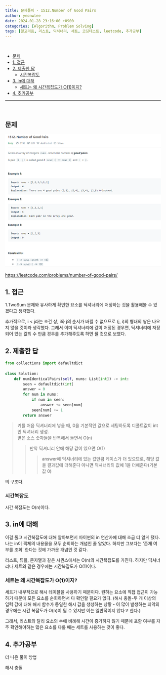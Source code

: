 ```yaml
---
title: 문제풀이 - 1512.Number of Good Pairs
author: yeonwlee
date: 2024-01-28 23:16:00 +0900
categories: [Algorithm, Problem Solving]
tags: [알고리즘, 리스트, 딕셔너리, 세트, 코딩테스트, leetcode, 추가공부]
---
```


<br>

- [문제](#문제)
- [1. 접근](#1-접근)
- [2. 제출한 답](#2-제출한-답)
  - [시간복잡도](#시간복잡도)
- [3. in에 대해](#3-in에-대해)
  - [세트는 왜 시간복잡도가 O(1)이지?](#세트는-왜-시간복잡도가-o1이지)
- [4. 추가공부](#4-추가공부)

---

<br>

## 문제

![image alt 문제](/assets/img/post/문제풀이-leetcode-1552-number-of-good-pairs/img0.png)

<https://leetcode.com/problems/number-of-good-pairs/>

## 1. 접근

1.TwoSum 문제와 유사하게 확인한 요소를 딕셔너리에 저장하는 것을 활용해볼 수 있겠다고 생각했다.

추가적으로, i < j라는 조건 상, i와 j의 순서가 바뀔 수 없으므로 (j, i)의 형태의 쌍은 나오지 않을 것이라 생각했다.
그래서 이미 딕셔너리에 값이 저장된 경우면, 딕셔너리에 저장되어 있는 값의 수 만큼 경우를 추가해주도록 하면 될 것으로 보였다.

## 2. 제출한 답

```python
from collections import defaultdict

class Solution:
    def numIdenticalPairs(self, nums: List[int]) -> int:
        seen = defaultdict(int)
        answer = 0
        for num in nums:
            if num in seen:
                answer += seen[num]
            seen[num] += 1
        return answer

```

> 키를 처음 딕셔너리에 넣을 때, 0을 기본적인 값으로 세팅하도록 디폴트값이 int인 딕셔너리 생성.  
> 받은 소스 숫자들을 반복해서 돌면서 O(n)
>
> > 만약 딕셔너리 안에 해당 값이 있으면 O(1)
> >
> > > answer에 딕셔너리에 있는 값만큼 케이스가 더 있으므로, 해당 값을 결과값에 더해준다
> > > 아니면 딕셔너리의 값에 1을 더해준다(기본값 0)

의 구조다.

### 시간복잡도

시간 복잡도는 O(n)이다.

## 3. in에 대해

이걸 풀고 시간복잡도에 대해 알아보면서 파이썬의 in 연산자에 대해 조금 더 알게 됐다.
나는 in이 객체의 내용물을 모두 순회하는 개념인 줄 알았다. 하지만 그보다는 '존재 여부를 조회' 한다는 것에 가까운 개념인 것 같다.

리스트, 튜플, 문자열과 같은 시퀀스에서는 O(n)의 시간복잡도를 가진다.
하지만 딕셔너리나 세트와 같은 경우에는 시간복잡도가 O(1)이다.

### 세트는 왜 시간복잡도가 O(1)이지?

세트가 내부적으로 해시 테이블을 사용하기 때문이다.
원하는 요소에 직접 접근이 가능하기 때문에 모든 요소를 순회하면서 다 확인할 필요가 없다.
(해시 충돌-두 개 이상의 입력 값에 대해 해시 함수가 동일한 해시 값을 생성하는 상황 - 이 많이 발생하는 최악의 경우에는 시간 복잡도가 O(n)이 될 수 있지만 이는 일반적이지 않다고 한다.)

그래서, 리스트와 달리 요소의 수에 비례해 시간이 증가하지 않기 때문에
포함 여부를 자주 확인해야하는 많은 요소를 다룰 때는 세트를 사용하는 것이 좋다.

## 4. 추가공부

더 나은 풀이 방법

해시 충돌
